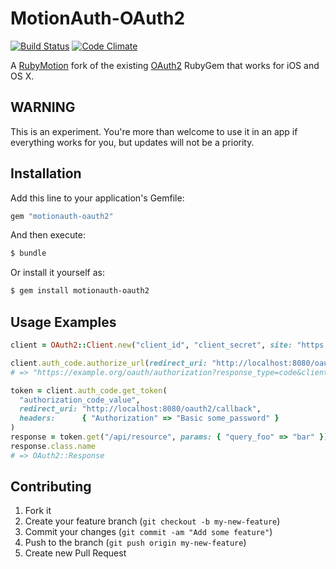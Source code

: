 # MotionAuth-OAuth2

[![Build Status](https://travis-ci.org/motionauth/oauth2.svg)](https://travis-ci.org/motionauth/oauth2)
[![Code Climate](https://codeclimate.com/github/motionauth/oauth2/badges/gpa.svg)](https://codeclimate.com/github/motionauth/oauth2)

A [RubyMotion](http://www.rubymotion.com) fork of the existing
[OAuth2](https://github.com/intridea/oauth2) RubyGem that works for iOS and OS X.

## WARNING

This is an experiment. You're more than welcome to use it in an app if everything works for you, but updates will not be a priority.

## Installation

Add this line to your application's Gemfile:

```ruby
gem "motionauth-oauth2"
```

And then execute:

```bash
$ bundle
```

Or install it yourself as:

```bash
$ gem install motionauth-oauth2
```

## Usage Examples

```ruby
client = OAuth2::Client.new("client_id", "client_secret", site: "https://example.org")

client.auth_code.authorize_url(redirect_uri: "http://localhost:8080/oauth2/callback")
# => "https://example.org/oauth/authorization?response_type=code&client_id=client_id&redirect_uri=http://localhost:8080/oauth2/callback"

token = client.auth_code.get_token(
  "authorization_code_value",
  redirect_uri: "http://localhost:8080/oauth2/callback",
  headers:      { "Authorization" => "Basic some_password" }
)
response = token.get("/api/resource", params: { "query_foo" => "bar" })
response.class.name
# => OAuth2::Response
```

## Contributing

1. Fork it
2. Create your feature branch (`git checkout -b my-new-feature`)
3. Commit your changes (`git commit -am "Add some feature"`)
4. Push to the branch (`git push origin my-new-feature`)
5. Create new Pull Request
